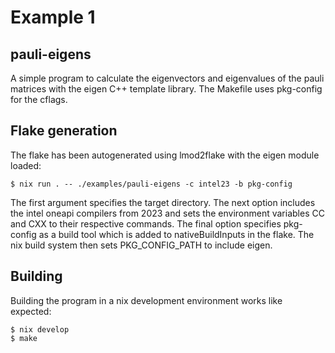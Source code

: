 # Example 1

## pauli-eigens

A simple program to calculate the eigenvectors and eigenvalues of the pauli matrices with the eigen C++ template library. The Makefile uses pkg-config for the cflags.

## Flake generation

The flake has been autogenerated using lmod2flake with the eigen module loaded:
```
$ nix run . -- ./examples/pauli-eigens -c intel23 -b pkg-config
```
The first argument specifies the target directory. The next option includes the intel oneapi compilers from 2023 and sets the environment variables CC and CXX to their respective commands. The final option specifies pkg-config as a build tool which is added to nativeBuildInputs in the flake. The nix build system then sets PKG_CONFIG_PATH to include eigen.

## Building

Building the program in a nix development environment works like expected:
```
$ nix develop
$ make
``` 
